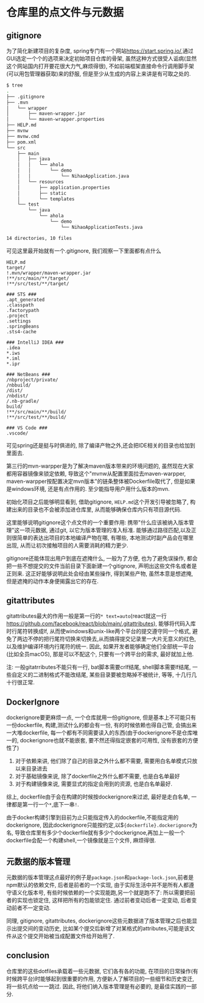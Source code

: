 # 仓库里的点文件与元数据

## gitignore

为了简化新建项目的复杂度, spring专门有一个网站<https://start.spring.io/>,通过GUI选定一个个的选项来决定初始项目仓库的骨架, 虽然这种方式很受人诟病(显然这个网站国内打开要花很大力气,麻烦得很), 不如前端框架直接命令行调用脚手架(可以用包管理器获取)来的舒服, 但是至少从生成的内容上来讲是有可取之处的.

``` bash
$ tree
.
├── .gitignore
├── .mvn
│   └── wrapper
│       ├── maven-wrapper.jar
│       └── maven-wrapper.properties
├── HELP.md
├── mvnw
├── mvnw.cmd
├── pom.xml
└── src
    ├── main
    │   ├── java
    │   │   └── ahola
    │   │       └── demo
    │   │           └── NihaoApplication.java
    │   └── resources
    │       ├── application.properties
    │       ├── static
    │       └── templates
    └── test
        └── java
            └── ahola
                └── demo
                    └── NihaoApplicationTests.java

14 directories, 10 files
```

可见这里最开始就有一个.gitignore, 我们观察一下里面都有点什么

``` log
HELP.md
target/
!.mvn/wrapper/maven-wrapper.jar
!**/src/main/**/target/
!**/src/test/**/target/

### STS ###
.apt_generated
.classpath
.factorypath
.project
.settings
.springBeans
.sts4-cache

### IntelliJ IDEA ###
.idea
*.iws
*.iml
*.ipr

### NetBeans ###
/nbproject/private/
/nbbuild/
/dist/
/nbdist/
/.nb-gradle/
build/
!**/src/main/**/build/
!**/src/test/**/build/

### VS Code ###
.vscode/
```

可见spring还是挺与时俱进的, 除了编译产物之外,还会把IDE相关的目录也给加到里面去.

第三行的mvn-warpper是为了解决maven版本带来的环境问题的, 虽然现在大家都用容器镜像来锁定依赖, 导致这个"mvnw从配置里面拉去maven-warpper, maven-warpper按配置决定mvn版本"的链条整体被Dockerfile取代了, 但是如果是windows环境, 还是有点作用的. 至少能指导用户用什么版本的mvn.

初始化项目之后能够明显看到, 借助gitignore, `HELP.md`这个开发引导被忽略了, 构建出来的目录也不会被添加进仓库里, 从而能够确保仓库内只有项目源代码.

这里能够说明gitignore这个点文件的一个重要作用: 携带"什么应该被纳入版本管理"这一项元数据, 通过git, 以它为版本管理的准入标准. 能够通过路径匹配,以及正则很简单的表达出项目的本地编译产物在哪, 有哪些, 本地测试时副产品会在哪里出现, 从而让初次接触项目的人需要消耗的精力更少.

gitignore还能体现出用户到底在遮掩什么, 一般为了方便, 也为了避免误操作, 都会把一些不想提交的文件当前目录下面新建一个gitignore, 声明出这些文件名或者是正则来. 这正好能够说明此处会经由某些操作, 得到某些产物, 虽然本意是想遮掩, 但是遮掩的动作本身便揭露出它的存在.

## gitattributes

gitattributes最大的作用一般是第一行的`* text=auto`(react就这一行<https://github.com/facebook/react/blob/main/.gitattributes>), 能够将代码入库时行尾符转换成lf, 从而使windows和unix-like两个平台的提交遵守同一个格式, 避免了两边不停的把行尾符切换来切换去,从而搞得提交记录里一大片无意义的红色, 以及维护编译环境内行尾符的统一. 因此, 如果开发者能够确定他们全部统一平台(比如全员macOS), 那是可以不配这个, 只要有一个跨平台的需求, 最好就加上他.

注: 一般gitatrributes不能只有一行, bat脚本需要crlf结尾, shell脚本需要lf结尾, 一些自定义的二进制格式不能改结尾, 某些目录要被忽略掉不被统计, 等等, 十几行几十行很正常.

## DockerIgnore

dockerignore要更麻烦一点, 一个仓库就用一份gitignore, 但是基本上不可能只有一份dockerfile, 构建,测试什么的都会有一份, 有的时候依赖也得自己管, 会搞出来一大堆dockerfile, 每一个都有不同需要读入的东西(由于dockerignore不是仓库唯一的, dockerignore也就不能嵌套, 要不然还得指定嵌套的可用性, 没有嵌套的方便性了)

1. 对于依赖来讲, 他们除了自己的目录之外什么都不需要, 需要用白名单模式只放以来目录进去
2. 对于基础镜像来说, 除了dockerfile之外什么都不需要, 也是白名单最好
3. 对于构建镜像来说, 需要显式的指定会用到的资源, 也是白名单最好.

综上, dockerfile由于会在构建的时候按dockerignore来过滤, 最好是走白名单, 一律都是第一行一个`*`,底下一串`!`.

由于docker构建引擎到目前为止只能指定传入的dockerfile,不能指定用的dockerignore, 因此dockerignore只能按约定,以$`{dockerfile}.dockerignore`为名, 导致仓库里有多少个dockerfile就有多少个dockerignoe,再加上一般一个dockerfile会配一个构建shell,一个镜像就是三个文件, 麻烦得很.

## 元数据的版本管理

元数据的版本管理这点最好的例子是`package.json`和`package-lock.json`,前者是npm默认的依赖文件, 后者是前者的一个实现, 由于实际生活中并不是所有人都遵守语义化版本号, 有些时候依赖的一个实现能跑,另一个就是跑不了: 所以需要把前者的实现也锁定住, 这样把所有的包能锁定住. 通过前者变动后者一定变动, 后者变动前者不一定变动.

同理, gitignore, gitattributes, dockerignore这些元数据进了版本管理之后也能显示出提交间的变动历史, 比如某个提交后新增了对某格式的attributes,可能是该文件从这个提交开始被当成配置文件给开始用了.

## conclusion

仓库里的这些dotfiles承载着一些元数据, 它们各有各的功能, 在项目的日常操作(有时候跨平台)时能够起到很重要的作用, 方便新人了解项目的一些细节和历史变迁, 将一些坑点给一一跳过. 因此, 将他们纳入版本管理是有必要的, 是最佳实践的一部分.